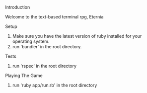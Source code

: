 
Introduction

 Welcome to the text-based terminal rpg, Eternia

Setup

 1. Make sure you have the latest version of ruby installed for your operating system.
 2. run 'bundler' in the root directory.

Tests

 1. run 'rspec' in the root directory

Playing The Game
 
  1. run 'ruby app/run.rb' in the root directory